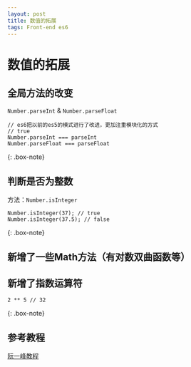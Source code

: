 ```yaml
---
layout: post
title: 数值的拓展
tags: Front-end es6
---
```


# 数值的拓展

## 全局方法的改变
`Number.parseInt` & `Number.parseFloat`

``` note
// es6把以前的es5的模式进行了改进，更加注重模块化的方式
// true
Number.parseInt === parseInt
Number.parseFloat === parseFloat 
```
{: .box-note}
## 判断是否为整数
方法：`Number.isInteger`

``` note
Number.isInteger(37); // true
Number.isInteger(37.5); // false
```
{: .box-note}
## 新增了一些Math方法（有对数双曲函数等）
## 新增了指数运算符

``` note
2 ** 5 // 32
```
{: .box-note}
## 参考教程
<a href="http://es6.ruanyifeng.com/#docs/number" target="_blank">阮一峰教程</a>
